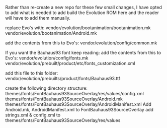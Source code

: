 Rather than re-create a new repo for these few small changes, I have opted to add what is needed to add build the Evolution ROM here and the reader will have to add them manually.

replace Evo's with:
vendor/evolution/bootanimation/bootanimation.mk 
vendor/evolution/bootanimation/Android.mk 

add the contents from this to Evo's:
vendor/evolution/config/common.mk

If you want the Bauhaus93 font keep reading:
add the contents from this to Evo's:
vendor/evolution/config/fonts.mk
vendor/evolution/prebuilt/product/etc/fonts_customization.xml

add this file to this folder:
vendor/evolution/prebuilts/product/fonts/Bauhaus93.ttf

create the following directory structure:
themes/fonts/FontBauhaus93SourceOverlay/res/values/config.xml
themes/fonts/FontBauhaus93SourceOverlay/Android.mk
themes/fonts/FontBauhaus93SourceOverlay/AndroidManifest.xml
Add Android.mk, AndroidManifest.xml to FontBauhaus93SourceOverlay
add strings.xml & config.xml to themes/fonts/FontBauhaus93SourceOverlay/res/values
